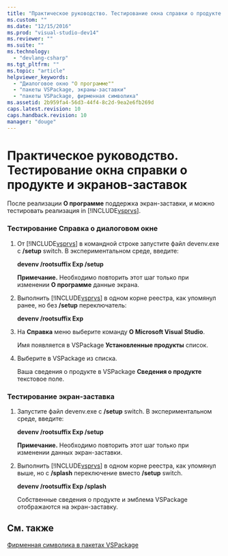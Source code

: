 ```yaml
---
title: "Практическое руководство. Тестирование окна справки о продукте и экранов-заставок | Microsoft Docs"
ms.custom: ""
ms.date: "12/15/2016"
ms.prod: "visual-studio-dev14"
ms.reviewer: ""
ms.suite: ""
ms.technology: 
  - "devlang-csharp"
ms.tgt_pltfrm: ""
ms.topic: "article"
helpviewer_keywords: 
  - "Диалоговое окно "О программе""
  - "пакеты VSPackage, экраны-заставки"
  - "пакеты VSPackage, фирменная символика"
ms.assetid: 2b959fa4-56d3-44f4-8c2d-9ea2e6fb269d
caps.latest.revision: 10
caps.handback.revision: 10
manager: "douge"
---
```

# Практическое руководство. Тестирование окна справки о продукте и экранов-заставок
После реализации **О программе** поддержка экран\-заставки, и можно тестировать реализация in  [!INCLUDE[vsprvs](../code-quality/includes/vsprvs_md.md)].  
  
### Тестирование Справка о диалоговом окне  
  
1.  От [!INCLUDE[vsprvs](../code-quality/includes/vsprvs_md.md)] в командной строке запустите файл devenv.exe с  **\/setup** switch.  В экспериментальном среде, введите:  
  
     **devenv \/rootsuffix Exp \/setup**  
  
     **Примечание.** Необходимо повторить этот шаг только при изменении  **О программе** данные экрана.  
  
2.  Выполнить [!INCLUDE[vsprvs](../code-quality/includes/vsprvs_md.md)] в одном корне реестра, как упомянул ранее, но без  **\/setup** переключатель:  
  
     **devenv \/rootsuffix Exp**  
  
3.  На **Справка** меню выберите команду  **О Microsoft Visual Studio**.  
  
     Имя появляется в VSPackage **Установленные продукты** список.  
  
4.  Выберите в VSPackage из списка.  
  
     Ваша сведения о продукте в VSPackage **Сведения о продукте** текстовое поле.  
  
### Тестирование экран\-заставка  
  
1.  Запустите файл devenv.exe с **\/setup** switch.  В экспериментальном среде, введите:  
  
     **devenv \/rootsuffix Exp \/setup**  
  
     **Примечание.** Необходимо повторить этот шаг только при изменении данных экран\-заставки.  
  
2.  Выполнить [!INCLUDE[vsprvs](../code-quality/includes/vsprvs_md.md)] в одном корне реестра, как упомянул выше, но с  **\/splash** переключение вместо  **\/setup** switch.  
  
     **devenv \/rootsuffix Exp \/splash**  
  
     Собственные сведения о продукте и эмблема VSPackage отображаются на экран\-заставку.  
  
## См. также  
 [Фирменная символика в пакетах VSPackage](/visual-cpp/misc/vspackage-branding)